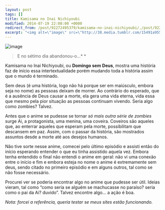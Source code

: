 ```yaml
---
layout: post
tags: []
title: Kamisama no Inai Nichiyoubi
modified: 2014-07-19 22:08:00 +0000
redirect_from: /post/92272495379/kamisama-no-inai-nichiyoubi/,/post/92272495379/
excerpt: "<img alt=\"image\" src=\"http://38.media.tumblr.com/15491a9553afde09f6eb48a9b3f6b22d/tumblr_inline_n8zc0hzDC61qju32f.jpg\">"
---
```


![image](http://38.media.tumblr.com/15491a9553afde09f6eb48a9b3f6b22d/tumblr_inline_n8zc0hzDC61qju32f.jpg)

> E no sétimo dia abandonou-o…*
> *

Kamisama no Inai Nichiyoubi, ou **Domingo sem** **Deus**, mostra uma
história faz de início essa intertextualidade porém mudando toda a
história assim que o mundo é terminado.

Sem deus (é uma história, logo não há porque ser em maiúsculo, embora
seja no nome) as pessoas deixam de morrer. Ao contrário do esperado, que
é a ausência de Deus causar a morte, ela gera uma vida eterna, vida essa
que mesmo pela pior situação as pessoas continuam vivendo. Seria algo
como zombies? Talvez.

Antes que o anime se pudesse se tornar *só mais outra série de zombies*
surge Ai, a protagonista, uma menina, uma coveira. Coveiros são aqueles
que, ao enterrar aqueles que esperam pela morte, possibilitam que
descansem em paz. Assim, com o passar da história, são mostrados
assuntos desde a morte até aos desejos humanos.

Não tive sorte nesse anime, comecei pelo último episódio e assisti então
do início esperando entender o que eu tinha assistido aquela vez. Embora
tenha entendido o final não entendi o anime em geral: não vi uma conexão
entre o início e fim e embora esteja no nome o anime é extremamente sem
deus, sendo citado no primeiro episódio e em alguns outros, tal como se
não fosse necessário.

Procurei ver se poderia encontrar algo no anime que pudesse ser útil.
Ideias vieram, tal como “como seria se alguém se machucasse no paraíso?
seria como o pai da Ai? duvido”. Talvez encontre algo… a ação é boa.

*Nota: forcei a referência, queria testar se meus sites estão
funcionando.*

